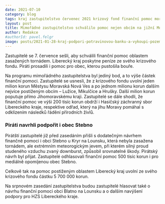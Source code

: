 ```yaml
---
date: 2021-07-10
category: blog
tags: kraj zastupitelstvo červenec 2021 krizový fond finanční pomoc morava tornádo stebno
layout: post
title: Mimořádné zastupitelstvo schválilo pomoc nejen obcím na jižní Moravě 
author: Redakce
#authorId: pavel.felgr
image: posts/2021-01-28-kraj-podpori-potravinovou-banku-a-vykoupi-pozemky-pro-centralni-depozitar_v2.jpg
---
```


Zastupitelé se 7. července sešli, aby schválili finanční pomoc oblastem zasažených tornádem.
Liberecký kraj poskytne peníze ze svého krizového fondu. Piráti prosadili i pomoc pro obec, kterou
pustošila bouře.

Na programu mimořádného zastupitelstva byl jediný bod, a to výše částek finanční pomoci. Zastupitelé se
usnesli, že z krizového fondu uvolní jeden milion korun Městysu Moravská Nová Ves a po jednom
milionu korun dalším nejvíce postiženým obcím – Lužice, Mikulčice a Hrušky. Další milion korun
poputuje přímo Jihomoravskému kraji. Zastupitelé se dále shodli, že finanční pomoc ve výši 200 tisíc
korun obdrží i Hasičský záchranný sbor Libereckého kraje, respektive odřad, který na jihu Moravy
pomáhal s odklízením následků řádění přírodních živlů.

### Piráti navrhli podpořit i obec Stebno

Pirátští zastupitelé již před zasedáním přišli s dodatečným návrhem finančně pomoci i obci Stebno u Kryr
na Lounsku, která nebyla zasažena tornádem, ale extrémním meteorogickým jevem, při kterém silný
proud studeného vzduchu zvaný downburst, způsobil srovnatelné škody. Pirátský návrh byl přijat.
Zastupitelé odhlasovali finanční pomoc 500 tisíc korun i pro mediálně opomíjenou obec Stebno.

Celkově tak na pomoc postiženým oblastem Liberecký kraj uvolní ze svého krizového fondu částku 5 700
000 korun.

Na srpnovém zasedání zastupitelstva budou zastupitelé hlasovat také o návrhu finanční pomoci obci
Blatno na Lounsku a o dalším navýšení podpory pro HZS Libereckého kraje.